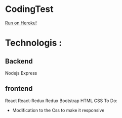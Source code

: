 # CodingTest
[Run on Heroku!](https://coding-test01.herokuapp.com/)


# Technologis :

 ## Backend
 Nodejs
 Express 
 
 ## frontend
 React
 React-Redux
 Redux
 Bootstrap
 HTML
 CSS
To Do: 
- Modification to the Css to make it responsive
